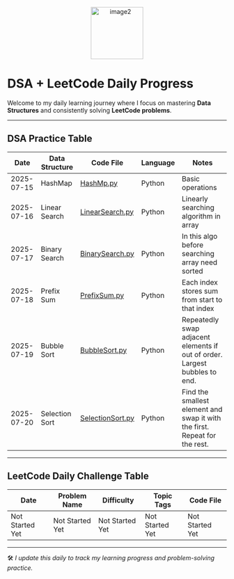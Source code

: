 <p align="center">
  <img height="120" alt="image2" src="https://github.com/user-attachments/assets/bf853135-beb6-4eee-813a-b57b793414ef" />
</p>

# DSA + LeetCode Daily Progress

Welcome to my daily learning journey where I focus on mastering **Data Structures** and consistently solving **LeetCode problems**.

---

## DSA Practice Table 

| Date       | Data Structure   | Code File                     | Language | Notes              |
|------------|------------------|-------------------------------|----------|---------------------|
| 2025-07-15 | HashMap | [HashMp.py](DSA/HashMap.py)         | Python   | Basic operations    |
| 2025-07-16 | Linear Search | [LinearSearch.py](DSA/LinearSearch.py)         | Python   | Linearly searching algorithm in array |
| 2025-07-17 | Binary Search | [BinarySearch.py](DSA/BinarySearch.py)         | Python   | In this algo before searching array need sorted |
| 2025-07-18 | Prefix Sum | [PrefixSum.py](DSA/PrefixSum.py)         | Python   | Each index stores sum from start to that index |
| 2025-07-19 | Bubble Sort | [BubbleSort.py](DSA/BubbleSort.py)         | Python   | Repeatedly swap adjacent elements if out of order. Largest bubbles to end. |
| 2025-07-20 | Selection Sort | [SelectionSort.py](DSA/SelectionSort.py)         | Python   | Find the smallest element and swap it with the first. Repeat for the rest. |

---

## LeetCode Daily Challenge Table

| Date       | Problem Name            | Difficulty | Topic Tags           | Code File                                                          |
|------------|-------------------------|------------|-----------------------|---------------------------------------------------------------------|
| Not Started Yet | Not Started Yet                | Not Started Yet      | Not Started Yet        | Not Started Yet                      |

---

🛠️ *I update this daily to track my learning progress and problem-solving practice.*
